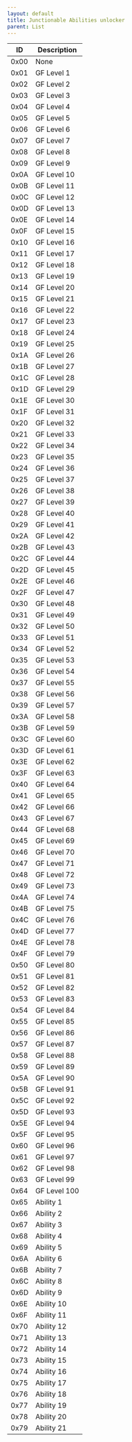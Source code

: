 ```yaml
---
layout: default
title: Junctionable Abilities unlocker
parent: List
---
```


| ID   | Description  |
|------|--------------|
| 0x00 | None         |
| 0x01 | GF Level 1   |
| 0x02 | GF Level 2   |
| 0x03 | GF Level 3   |
| 0x04 | GF Level 4   |
| 0x05 | GF Level 5   |
| 0x06 | GF Level 6   |
| 0x07 | GF Level 7   |
| 0x08 | GF Level 8   |
| 0x09 | GF Level 9   |
| 0x0A | GF Level 10  |
| 0x0B | GF Level 11  |
| 0x0C | GF Level 12  |
| 0x0D | GF Level 13  |
| 0x0E | GF Level 14  |
| 0x0F | GF Level 15  |
| 0x10 | GF Level 16  |
| 0x11 | GF Level 17  |
| 0x12 | GF Level 18  |
| 0x13 | GF Level 19  |
| 0x14 | GF Level 20  |
| 0x15 | GF Level 21  |
| 0x16 | GF Level 22  |
| 0x17 | GF Level 23  |
| 0x18 | GF Level 24  |
| 0x19 | GF Level 25  |
| 0x1A | GF Level 26  |
| 0x1B | GF Level 27  |
| 0x1C | GF Level 28  |
| 0x1D | GF Level 29  |
| 0x1E | GF Level 30  |
| 0x1F | GF Level 31  |
| 0x20 | GF Level 32  |
| 0x21 | GF Level 33  |
| 0x22 | GF Level 34  |
| 0x23 | GF Level 35  |
| 0x24 | GF Level 36  |
| 0x25 | GF Level 37  |
| 0x26 | GF Level 38  |
| 0x27 | GF Level 39  |
| 0x28 | GF Level 40  |
| 0x29 | GF Level 41  |
| 0x2A | GF Level 42  |
| 0x2B | GF Level 43  |
| 0x2C | GF Level 44  |
| 0x2D | GF Level 45  |
| 0x2E | GF Level 46  |
| 0x2F | GF Level 47  |
| 0x30 | GF Level 48  |
| 0x31 | GF Level 49  |
| 0x32 | GF Level 50  |
| 0x33 | GF Level 51  |
| 0x34 | GF Level 52  |
| 0x35 | GF Level 53  |
| 0x36 | GF Level 54  |
| 0x37 | GF Level 55  |
| 0x38 | GF Level 56  |
| 0x39 | GF Level 57  |
| 0x3A | GF Level 58  |
| 0x3B | GF Level 59  |
| 0x3C | GF Level 60  |
| 0x3D | GF Level 61  |
| 0x3E | GF Level 62  |
| 0x3F | GF Level 63  |
| 0x40 | GF Level 64  |
| 0x41 | GF Level 65  |
| 0x42 | GF Level 66  |
| 0x43 | GF Level 67  |
| 0x44 | GF Level 68  |
| 0x45 | GF Level 69  |
| 0x46 | GF Level 70  |
| 0x47 | GF Level 71  |
| 0x48 | GF Level 72  |
| 0x49 | GF Level 73  |
| 0x4A | GF Level 74  |
| 0x4B | GF Level 75  |
| 0x4C | GF Level 76  |
| 0x4D | GF Level 77  |
| 0x4E | GF Level 78  |
| 0x4F | GF Level 79  |
| 0x50 | GF Level 80  |
| 0x51 | GF Level 81  |
| 0x52 | GF Level 82  |
| 0x53 | GF Level 83  |
| 0x54 | GF Level 84  |
| 0x55 | GF Level 85  |
| 0x56 | GF Level 86  |
| 0x57 | GF Level 87  |
| 0x58 | GF Level 88  |
| 0x59 | GF Level 89  |
| 0x5A | GF Level 90  |
| 0x5B | GF Level 91  |
| 0x5C | GF Level 92  |
| 0x5D | GF Level 93  |
| 0x5E | GF Level 94  |
| 0x5F | GF Level 95  |
| 0x60 | GF Level 96  |
| 0x61 | GF Level 97  |
| 0x62 | GF Level 98  |
| 0x63 | GF Level 99  |
| 0x64 | GF Level 100 |
| 0x65 | Ability 1    |
| 0x66 | Ability 2    |
| 0x67 | Ability 3    |
| 0x68 | Ability 4    |
| 0x69 | Ability 5    |
| 0x6A | Ability 6    |
| 0x6B | Ability 7    |
| 0x6C | Ability 8    |
| 0x6D | Ability 9    |
| 0x6E | Ability 10   |
| 0x6F | Ability 11   |
| 0x70 | Ability 12   |
| 0x71 | Ability 13   |
| 0x72 | Ability 14   |
| 0x73 | Ability 15   |
| 0x74 | Ability 16   |
| 0x75 | Ability 17   |
| 0x76 | Ability 18   |
| 0x77 | Ability 19   |
| 0x78 | Ability 20   |
| 0x79 | Ability 21   |